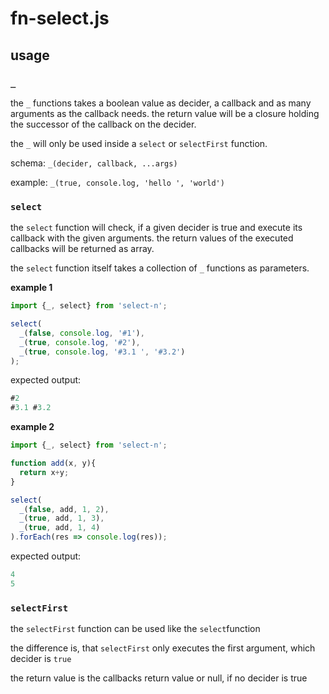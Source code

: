 # fn-select.js

## usage 

### ``_``

the ``_`` functions takes a boolean value as decider, a callback and as many arguments as the callback needs. the return value will be a closure holding the successor of the callback on the decider.

the ``_`` will only be used inside a ``select`` or ``selectFirst`` function.

schema: ``_(decider, callback, ...args)``

example: ``_(true, console.log, 'hello ', 'world')``

### ``select``

the ``select`` function will check, if a given decider is true and execute its callback with the given arguments. the return values of the executed callbacks will be returned as array.

the ``select`` function itself takes a collection of ``_`` functions as parameters.

**example 1**

```JavaScript
import {_, select} from 'select-n';

select(
  _(false, console.log, '#1'),
  _(true, console.log, '#2'),
  _(true, console.log, '#3.1 ', '#3.2')
);
```

expected output:

```JavaScript
#2
#3.1 #3.2
```

**example 2**

```JavaScript
import {_, select} from 'select-n';

function add(x, y){
  return x+y;
}

select(
  _(false, add, 1, 2),
  _(true, add, 1, 3),
  _(true, add, 1, 4)
).forEach(res => console.log(res));
```

expected output:

```JavaScript
4
5
```


### ``selectFirst``

the ``selectFirst`` function can be used like the ``select``function

the difference is, that ``selectFirst`` only executes the first argument, which decider is ``true``

the return value is the callbacks return value or null, if no decider is true
